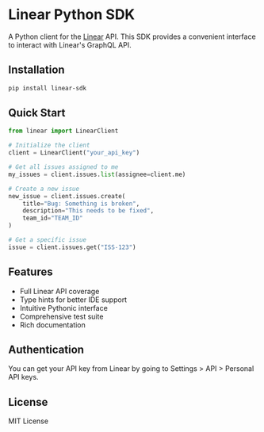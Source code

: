 # Linear Python SDK

A Python client for the [Linear](https://linear.app) API. This SDK provides a convenient interface to interact with Linear's GraphQL API.

## Installation

```bash
pip install linear-sdk
```

## Quick Start

```python
from linear import LinearClient

# Initialize the client
client = LinearClient("your_api_key")

# Get all issues assigned to me
my_issues = client.issues.list(assignee=client.me)

# Create a new issue
new_issue = client.issues.create(
    title="Bug: Something is broken",
    description="This needs to be fixed",
    team_id="TEAM_ID"
)

# Get a specific issue
issue = client.issues.get("ISS-123")
```

## Features

- Full Linear API coverage
- Type hints for better IDE support
- Intuitive Pythonic interface
- Comprehensive test suite
- Rich documentation

## Authentication

You can get your API key from Linear by going to Settings > API > Personal API keys.

## License

MIT License 